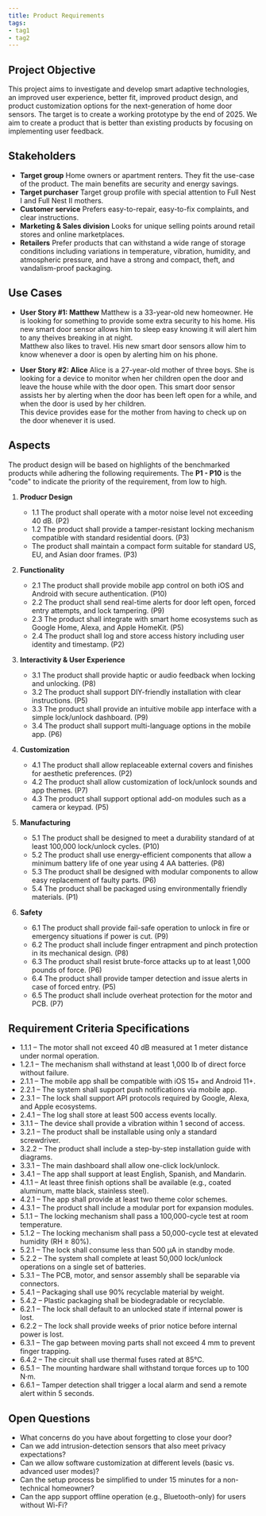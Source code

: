 ```yaml
---
title: Product Requirements
tags:
- tag1
- tag2
---
```


## Project Objective

This project aims to investigate and develop smart adaptive technologies, an improved user experience, better fit, improved product design, and product customization options for the next-generation of home door sensors. The target is to create a working prototype by the end of 2025. We aim to create a product that is better than existing products by focusing on implementing user feedback.

## Stakeholders

- **Target group** Home owners or apartment renters. They fit the use-case of the product. The main benefits are security and energy savings.
- **Target purchaser** Target group profile with special attention to Full Nest I and Full Nest II mothers.
- **Customer service** Prefers easy-to-repair, easy-to-fix complaints, and clear instructions.
- **Marketing & Sales division** Looks for unique selling points around retail stores and online marketplaces.
- **Retailers** Prefer products that can withstand a wide range of storage conditions including variations in temperature, vibration, humidity, and atmospheric pressure, and have a strong and compact, theft, and vandalism-proof packaging.


## Use Cases

* **User Story #1: Matthew**
Matthew is a 33-year-old new homeowner. He is looking for something to provide some extra security to his home. His new smart door sensor allows him to sleep easy knowing it will alert him to any theives breaking in at night.<br>
Matthew also likes to travel. His new smart door sensors allow him to know whenever a door is open by alerting him on his phone. 

* **User Story #2: Alice**
Alice is a 27-year-old mother of three boys. She is looking for a device to monitor when her children open the door and leave the house while with the door open. This smart door sensor assists her by alerting when the door has been left open for a while, and when the door is used by her children.<br>
This device provides ease for the mother from having to check up on the door whenever it is used.

## Aspects

The product design will be based on highlights of the benchmarked products while adhering the following requirements. The **P1 - P10** is the "code" to indicate the priority of the requirement, from low to high.

1. **Producr Design**
      * 1.1 The product shall operate with a motor noise level not exceeding 40 dB. (P2)
      * 1.2 The product shall provide a tamper-resistant locking mechanism compatible with standard residential doors. (P3)
      * The product shall maintain a compact form suitable for standard US, EU, and Asian door frames. (P3)
  
2. **Functionality**
      * 2.1 The product shall provide mobile app control on both iOS and Android with secure authentication. (P10)
      * 2.2 The product shall send real-time alerts for door left open, forced entry attempts, and lock tampering. (P9)
      * 2.3 The product shall integrate with smart home ecosystems such as Google Home, Alexa, and Apple HomeKit. (P5)
      * 2.4 The product shall log and store access history including user identity and timestamp. (P2)

3. **Interactivity & User Experience**
      * 3.1 The product shall provide haptic or audio feedback when locking and unlocking. (P8)
      * 3.2 The product shall support DIY-friendly installation with clear instructions. (P5)
      * 3.3 The product shall provide an intuitive mobile app interface with a simple lock/unlock dashboard. (P9)
      * 3.4 The product shall support multi-language options in the mobile app. (P6)

4. **Customization**
      * 4.1 The product shall allow replaceable external covers and finishes for aesthetic preferences. (P2)
      * 4.2 The product shall allow customization of lock/unlock sounds and app themes. (P7)
      * 4.3 The product shall support optional add-on modules such as a camera or keypad. (P5)

5. **Manufacturing**
      * 5.1 The product shall be designed to meet a durability standard of at least 100,000 lock/unlock cycles. (P10)
      * 5.2 The product shall use energy-efficient components that allow a minimum battery life of one year using 4 AA batteries. (P8)
      * 5.3 The product shall be designed with modular components to allow easy replacement of faulty parts. (P6)
      * 5.4 The product shall be packaged using environmentally friendly materials. (P1)

6. **Safety**
      * 6.1 The product shall provide fail-safe operation to unlock in fire or emergency situations if power is cut. (P9)
      * 6.2 The product shall include finger entrapment and pinch protection in its mechanical design. (P8)
      * 6.3 The product shall resist brute-force attacks up to at least 1,000 pounds of force. (P6)
      * 6.4 The product shall provide tamper detection and issue alerts in case of forced entry. (P5)
      * 6.5 The product shall include overheat protection for the motor and PCB. (P7)


## Requirement Criteria Specifications

* 1.1.1 – The motor shall not exceed 40 dB measured at 1 meter distance under normal operation.
* 1.2.1 – The mechanism shall withstand at least 1,000 lb of direct force without failure.
* 2.1.1 – The mobile app shall be compatible with iOS 15+ and Android 11+.
* 2.2.1 – The system shall support push notifications via mobile app.
* 2.3.1 – The lock shall support API protocols required by Google, Alexa, and Apple ecosystems.
* 2.4.1 – The log shall store at least 500 access events locally.
* 3.1.1 – The device shall provide a vibration within 1 second of access.
* 3.2.1 – The product shall be installable using only a standard screwdriver.
* 3.2.2 – The product shall include a step-by-step installation guide with diagrams.
* 3.3.1 – The main dashboard shall allow one-click lock/unlock.
* 3.4.1 – The app shall support at least English, Spanish, and Mandarin.
* 4.1.1 – At least three finish options shall be available (e.g., coated aluminum, matte black, stainless steel).
* 4.2.1 – The app shall provide at least two theme color schemes.
* 4.3.1 – The product shall include a modular port for expansion modules.
* 5.1.1 – The locking mechanism shall pass a 100,000-cycle test at room temperature.
* 5.1.2 – The locking mechanism shall pass a 50,000-cycle test at elevated humidity (RH ≥ 80%).
* 5.2.1 – The lock shall consume less than 500 µA in standby mode.
* 5.2.2 – The system shall complete at least 50,000 lock/unlock operations on a single set of batteries.
* 5.3.1 – The PCB, motor, and sensor assembly shall be separable via connectors.
* 5.4.1 – Packaging shall use 90% recyclable material by weight.
* 5.4.2 – Plastic packaging shall be biodegradable or recyclable.
* 6.2.1 – The lock shall default to an unlocked state if internal power is lost.
* 6.2.2 – The lock shall provide weeks of prior notice before internal power is lost.
* 6.3.1 – The gap between moving parts shall not exceed 4 mm to prevent finger trapping.
* 6.4.2 – The circuit shall use thermal fuses rated at 85°C.
* 6.5.1 – The mounting hardware shall withstand torque forces up to 100 N·m.
* 6.6.1 – Tamper detection shall trigger a local alarm and send a remote alert within 5 seconds.

## Open Questions

* What concerns do you have about forgetting to close your door?
* Can we add intrusion-detection sensors that also meet privacy expectations?
* Can we allow software customization at different levels (basic vs. advanced user modes)?
* Can the setup process be simplified to under 15 minutes for a non-technical homeowner?
* Can the app support offline operation (e.g., Bluetooth-only) for users without Wi-Fi?
